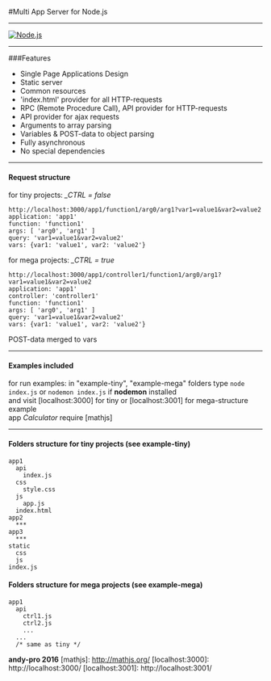 #Multi App Server for Node.js
***
[![Node.js](https://upload.wikimedia.org/wikipedia/commons/d/d9/Node.js_logo.svg)](https://nodejs.org)
***
###Features
- Single Page Applications Design
- Static server
- Common resources
- 'index.html' provider for all HTTP-requests
- RPC (Remote Procedure Call), API provider for HTTP-requests
- API provider for ajax requests
- Arguments to array parsing
- Variables & POST-data to object parsing
- Fully asynchronous
- No special dependencies
***
#### Request structure
for tiny projects:
*_CTRL = false*
```
http://localhost:3000/app1/function1/arg0/arg1?var1=value1&var2=value2
application: 'app1'
function: 'function1'
args: [ 'arg0', 'arg1' ]
query: 'var1=value1&var2=value2'
vars: {var1: 'value1', var2: 'value2'}
```
for mega projects:
*_CTRL = true*
```
http://localhost:3000/app1/controller1/function1/arg0/arg1?var1=value1&var2=value2
application: 'app1'
controller: 'controller1'
function: 'function1'
args: [ 'arg0', 'arg1' ]
query: 'var1=value1&var2=value2'
vars: {var1: 'value1', var2: 'value2'}
```
POST-data merged to vars
***
#### Examples included
for run examples: in "example-tiny", "example-mega" folders type ```node index.js``` or ```nodemon index.js``` if **nodemon** installed  
and visit [localhost:3000] for tiny or [localhost:3001] for mega-structure example  
app *Calculator* require [mathjs]

***

#### Folders structure for tiny projects (see example-tiny)
```
app1
  api
    index.js
  css
    style.css
  js
    app.js
  index.html
app2
  ***
app3
  ***
static
  css
  js
index.js
```
#### Folders structure for mega projects (see example-mega)
```
app1
  api
    ctrl1.js
    ctrl2.js
    ...
  ...
  /* same as tiny */
```
**andy-pro 2016**
[mathjs]: http://mathjs.org/
[localhost:3000]: http://localhost:3000/
[localhost:3001]: http://localhost:3001/

